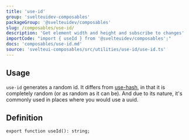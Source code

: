 ```yaml
---
title: 'use-id'
group: 'svelteuidev-composables'
packageGroup: '@svelteuidev/composables'
slug: /composables/use-id/
description: 'Get element width and height and subscribe to changes'
importCode: "import { useId } from '@svelteuidev/composables';"
docs: 'composables/use-id.md'
source: 'svelteui-composables/src/utilities/use-id/use-id.ts'
---
```


<script lang='ts'>
    import { Demo, ComposableDemos } from '@svelteuidev/demos';
</script>

## Usage

`use-id` generates a random id. It differs from [use-hash](/use-hash), in that it is completely random (or as random as it can be). And due to its nature, it's commonly used in places where you would use a uuid.

<Demo demo={ComposableDemos.useIdDemo.usage} />

## Definition

```tsx
export function useId(): string;
```
